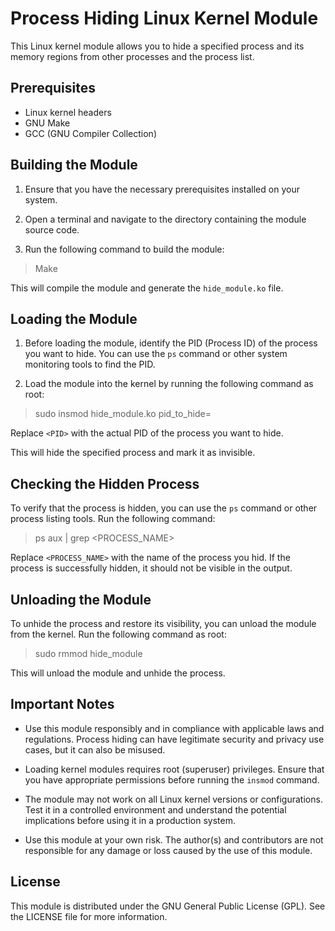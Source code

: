 Process Hiding Linux Kernel Module
==================================

This Linux kernel module allows you to hide a specified process and its memory regions from other processes and the process list.

Prerequisites
-------------

- Linux kernel headers
- GNU Make
- GCC (GNU Compiler Collection)

Building the Module
-------------------

1. Ensure that you have the necessary prerequisites installed on your system.

2. Open a terminal and navigate to the directory containing the module source code.

3. Run the following command to build the module:

> Make

This will compile the module and generate the `hide_module.ko` file.

Loading the Module
------------------

1. Before loading the module, identify the PID (Process ID) of the process you want to hide. You can use the `ps` command or other system monitoring tools to find the PID.

2. Load the module into the kernel by running the following command as root:

> sudo insmod hide_module.ko pid_to_hide= <PID>

Replace `<PID>` with the actual PID of the process you want to hide.

This will hide the specified process and mark it as invisible.

Checking the Hidden Process
---------------------------

To verify that the process is hidden, you can use the `ps` command or other process listing tools. Run the following command:

> ps aux | grep <PROCESS_NAME>

Replace `<PROCESS_NAME>` with the name of the process you hid. If the process is successfully hidden, it should not be visible in the output.

Unloading the Module
--------------------

To unhide the process and restore its visibility, you can unload the module from the kernel. Run the following command as root:

> sudo rmmod hide_module


This will unload the module and unhide the process.

Important Notes
---------------

- Use this module responsibly and in compliance with applicable laws and regulations. Process hiding can have legitimate security and privacy use cases, but it can also be misused.

- Loading kernel modules requires root (superuser) privileges. Ensure that you have appropriate permissions before running the `insmod` command.

- The module may not work on all Linux kernel versions or configurations. Test it in a controlled environment and understand the potential implications before using it in a production system.

- Use this module at your own risk. The author(s) and contributors are not responsible for any damage or loss caused by the use of this module.

License
-------

This module is distributed under the GNU General Public License (GPL). See the LICENSE file for more information.

